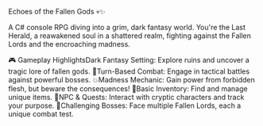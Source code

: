 Echoes of the Fallen Gods 💀✨

A C# console RPG diving into a grim, dark fantasy world. You're the Last Herald, a reawakened soul in a shattered realm, fighting against the Fallen Lords and the encroaching madness.

🎮 Gameplay HighlightsDark Fantasy Setting: Explore ruins and uncover a tragic lore of fallen gods. 
🏰Turn-Based Combat: Engage in tactical battles against powerful bosses. 
💥Madness Mechanic: Gain power from forbidden flesh, but beware the consequences! 
🧠Basic Inventory: Find and manage unique items. 
🎒NPC & Quests: Interact with cryptic characters and track your purpose. 
📜Challenging Bosses: Face multiple Fallen Lords, each a unique combat test. 
